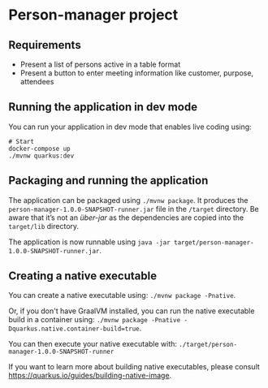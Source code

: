 # Person-manager project

## Requirements

* Present a list of persons active in a table format
* Present a button to enter meeting information like customer, purpose, attendees

## Running the application in dev mode

You can run your application in dev mode that enables live coding using:

```
# Start 
docker-compose up
./mvnw quarkus:dev
```

## Packaging and running the application

The application can be packaged using `./mvnw package`.
It produces the `person-manager-1.0.0-SNAPSHOT-runner.jar` file in the `/target` directory.
Be aware that it’s not an _über-jar_ as the dependencies are copied into the `target/lib` directory.

The application is now runnable using `java -jar target/person-manager-1.0.0-SNAPSHOT-runner.jar`.

## Creating a native executable

You can create a native executable using: `./mvnw package -Pnative`.

Or, if you don't have GraalVM installed, you can run the native executable build in a container using: `./mvnw package -Pnative -Dquarkus.native.container-build=true`.

You can then execute your native executable with: `./target/person-manager-1.0.0-SNAPSHOT-runner`

If you want to learn more about building native executables, please consult https://quarkus.io/guides/building-native-image.